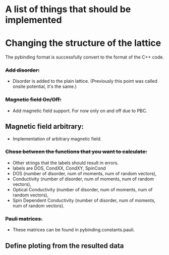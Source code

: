 
# A list of things that should be implemented

# Changing the structure of the lattice
The pybinding format is successfully convert to the format of the C++ code.

### ~~Add disorder:~~
 - Disorder is added to the plain lattice. (Previously this point was called onsite potential, it's the same.)

### ~~Magnetic field On/Off:~~
 - Add magnetic field support. For now only on and off due to PBC.
## Magnetic field arbitrary:
 - Implementation of arbitrary magnetic field.

### ~~Chose between the functions that you want to calculate:~~
 - Other strings that the labels should result in errors.   
 - labels are DOS, CondXX, CondXY, SpinCond
 - DOS (number of disorder, num of moments, num of random vectors),
 - Conductivity (number of disorder, num of moments, num of random vectors),
 - Optical Conductivity (number of disorder, num of moments, num of random vectors),
 - Spin Dependent Conductivity (number of disorder, num of moments, num of random vectors).

### ~~Pauli matrices.~~
  - These matrices can be found in pybinding.constants.pauli.

## Define ploting from the resulted data
